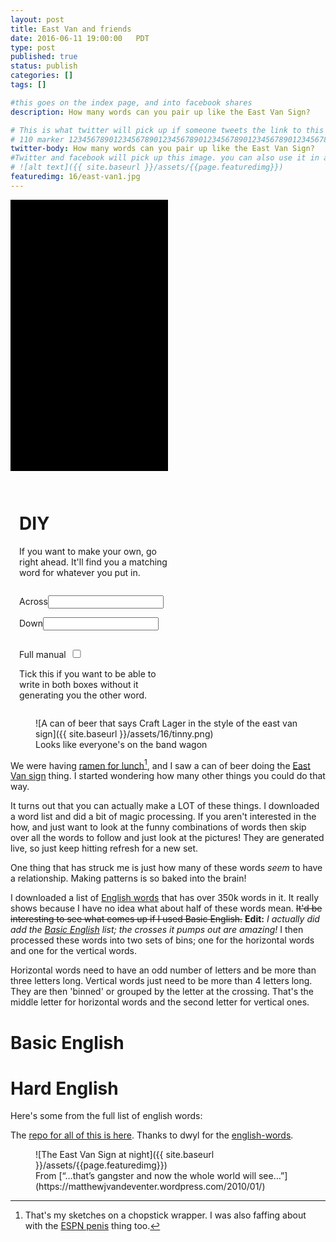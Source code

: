 ```yaml
---
layout: post
title: East Van and friends
date: 2016-06-11 19:00:00   PDT
type: post
published: true
status: publish
categories: []
tags: []

#this goes on the index page, and into facebook shares
description: How many words can you pair up like the East Van Sign?

# This is what twitter will pick up if someone tweets the link to this page 
# 110 marker 1234567890123456789012345678901234567890123456789012345678901234567890123456789012345678901234567890123456789
twitter-body: How many words can you pair up like the East Van Sign?
#Twitter and facebook will pick up this image. you can also use it in a post with:
# ![alt text]({{ site.baseurl }}/assets/{{page.featuredimg}}) 
featuredimg: 16/east-van1.jpg
---
```

<style type="text/css">
    .definition{
      border-bottom: 2px solid;
      display: inline-block;
      width: 25%;
    }
    .cross-frame {
      background-color: black;
      display: inline-block;
      height: 20em;
      text-align: center;
      vertical-align: top;
      width: 33%;
    }
    label {
      margin-top: 1em;
      display: inline-block;
    }
    #diy-cross-box {
      background-color: black;
      display: inline-block;
      height: 30em;
      margin-bottom: 2em;
      padding-top: 1em;
      text-align: center;
      width: 50%;
    }
    #diy-cross-box .cross-frame {width: 70%;}
    #cb-manual {
      display: inline;
      width: 2em;
    }
    .diy-input-box {
      display: inline-block;
      padding-left: 1em;
      vertical-align: top;
      width: 48%;
    }
</style>

<div class="diy-box">
<div id="diy-cross-box"></div>
<div class="diy-input-box">

# DIY

If you want to make your own, go right ahead. It'll find you a matching word for whatever you put in.

<label for="across">Across<input type="" name="across"></label>
<label for="down">Down<input type="" name="down"></label>
<!-- <label><input type="checkbox" id="cb-basic"  value="basic" > Basic</label><br> -->
<label for="cb-manual">Full manual<input type="checkbox" id="cb-manual" value="manual"></label>

Tick this if you want to be able to write in both boxes without it generating you the other word.
</div>
</div>

<figure class="half-width right">
![A can of beer that says Craft Lager in the style of the east van sign]({{ site.baseurl }}/assets/16/tinny.png)
<figcaption>
Looks like everyone's on the band wagon
</figcaption>
</figure>

We were having [ramen for lunch](https://drive.google.com/file/d/1xPCi3ebZ6V-9p6F4Z5M48Z_s5h_3eMnd3w/view?usp=sharing)[^1], and I saw a can of beer doing the [East Van sign](https://en.wikipedia.org/wiki/East_Van_Cross) thing. I started wondering how many other things you could do that way.

It turns out that you can actually make a LOT of these things. I downloaded a word list and did a bit of magic processing. If you aren't interested in the how, and just want to look at the funny combinations of words then skip over all the words to follow and just look at the pictures! They are generated live, so just keep hitting refresh for a new set.

One thing that has struck me is just how many of these words _seem_ to have a relationship. Making patterns is so baked into the brain!

I downloaded a list of [English words](https://github.com/dwyl/english-words) that has over 350k words in it. It really shows because I have no idea what about half of these words mean. <strike>It'd be interesting to see what comes up if I used Basic English.</strike> **Edit:** _I actually did add the [Basic English](https://en.wikipedia.org/wiki/Basic_English) list; the crosses it pumps out are amazing!_ I then processed these words into two sets of bins; one for the horizontal words and one for the vertical words.

Horizontal words need to have an odd number of letters and be more than three letters long. Vertical words just need to be more than 4 letters long. They are then 'binned' or grouped by the letter at the crossing. That's the middle letter for horizontal words and the second letter for vertical ones.

[^1]: That's my sketches on a chopstick wrapper. I was also faffing about with the [ESPN penis](https://www.buzzfeed.com/mrloganrhoades/fan-made-penis-sign-shown-on-live-tv-to-nations-delight) thing too.

# Basic English

<div id="cross-box"></div>
<div id="definitions"></div>

# Hard English

Here's some from the full list of english words:

<div id="hard-cross-box"></div>
<div id="hard-definitions"></div>

The [repo for all of this is here](https://github.com/notionparallax/east-van). Thanks to dwyl for the [english-words](https://github.com/dwyl/english-words).

<figure>
![The East Van Sign at night]({{ site.baseurl }}/assets/{{page.featuredimg}})
<figcaption>
From [“…that’s gangster and now the whole world will see…”](https://matthewjvandeventer.wordpress.com/2010/01/)
</figcaption>
</figure>

<script type="text/javascript">
"use strict";
document.addEventListener("DOMContentLoaded", function(event) { 
  
  function triggerDIY(direction, input) {
    var words, letter, complementWord, url;
    input = input.trim();
    if (input.length >= 3) { //&& input.length % 2 == 0 fuck it, lets be permissive
      $("#diy-cross-box").html("");
      if (direction == "across"){
        words  = window.simple_words.vwords; //move this out if perf is an issue
        letter = input[Math.floor(input.length / 2)];
      } else {
        words  = window.simple_words.hwords;
        letter = input[1];
      }
      if($("#cb-manual").is(':checked')){
        if (direction == "across"){
          complementWord = $('input[name=down]').val();
        } else {
          complementWord = $('input[name=across]').val();
        }
      } else {
        complementWord = getWord(words, letter, 9);
      }

      if (direction == "across"){
        $('input[name=down]').val(complementWord);
        addNewCross(input, complementWord, "#diy-cross-box");
        url = `/2016/east-van-and-friends#diy?a=${input}&d=${complementWord}`;
      } else {
        $('input[name=across]').val(complementWord);
        addNewCross(complementWord, input, "#diy-cross-box");
        url = `/2016/east-van-and-friends#diy?a=${complementWord}&d=${input}`;
      }
      console.log(url);
      history.pushState({},"NP generator",url);

    }
  }

  function setDIY () {
    //Setup
    if(window.location.hash){
      var params = window.location.hash.split("?")[1].split("&");
      var a = params[0].split("=")[1]
      var d = params[1].split("=")[1]
      $('input[name=across]').val(a);
      $('input[name=down]'  ).val(d);
      addNewCross(a, d, "#diy-cross-box");
    } else{
      $('input[name=across]').val("Van");
      $('input[name=down]'  ).val("East");
      addNewCross("van", "east", "#diy-cross-box");
    }
    // action
    $('input[name=across]').on('input', function() {
      triggerDIY("across", $(this).val());
    });
    $('input[name=down]').on('input', function() { 
      triggerDIY("down", $(this).val());
    });
  }

  function addEverything (fileName, numberOfCrosses, hCharLimit, vCharLimit, defContainer, crossContainer) {  
    var App = {};
    $.getJSON(`/js/posts/east-van/h${fileName}.json`,  function( data ) { 
        App.hwords = data;
    
        $.getJSON(`/js/posts/east-van/v${fileName}.json`,  function( data ) { 
            App.vwords = data;
            var alphabet = "abcdefghiklmnoprstuvwxy";//jqz removed bezause simple english doesn't have any words in those bins
            for (var i = 0; i < numberOfCrosses; i++) {
              var random_letter = alphabet[Math.floor(Math.random()*alphabet.length)] ;
              var hword = getWord(App.hwords, random_letter, hCharLimit);
              var vword = getWord(App.vwords, random_letter, vCharLimit);
              console.log(random_letter, hword, vword);
              addNewCross (hword, vword, crossContainer);
              addDefinitions(hword, vword, defContainer);
            }
        });
    });
    window[fileName] = App;
  }
  addEverything("simple_words", 11, 7, 8, "#definitions", "#cross-box");
  addEverything("words", 12, 7, 8, "#hard-definitions", "#hard-cross-box");

  function getWord(words, letter, limit){
      var wordLength = 100;
      var word = "";
      while (wordLength>limit) {
        try{
          word = words[letter][Math.floor(Math.random() * words[letter].length)];
          wordLength = word.length;
        }
        catch(e){
          console.log(e, word, letter);
          break;
        }
      }
      return word;
  }

  function addDefinitions(hword, vword, selector){
      $(selector).append(`<ol class='definition'>
                          <li><a href='${"http://www.thefreedictionary.com/"+vword}' target='_blank'>${vword}</a></li>
                          <li><a href='${"http://www.thefreedictionary.com/"+hword}' target='_blank'>${hword}</a></li>
                          </ol>`);
  }

  function addNewCross (h_test_word, v_test_word, container){
      h_test_word = h_test_word.toUpperCase();
      v_test_word = v_test_word.toUpperCase();
       
      var h_letters = h_test_word.length;
      var v_letters = v_test_word.length;
       
      var rad = 8;
      var pad = 9;
      var box = 50;
       
      var vll = (0) + pad;
      var vlm = (Math.floor(h_letters/2) * box) + pad;
      var vrm = (vlm + box) + pad;
      var vrr = (h_letters * box) + pad;
       
      var htt = (0) + pad;
      var htm = (box) + pad;
      var hlm = (box * 2) + pad;
      var hll = (v_letters * box) + pad;
       
      var v_nudge = 7;
       
      var blur = 5;
      var letter_pad = "    "; //blur stops at box boundary, this makes the box bigger
      var blur_colour = "hsla(180,70%,52%,1)";

      var svg_head = `<svg viewbox=\"0 0 ${vrr+(2*pad)} ${hll + (2 * pad)}\" xmlns=\"http://www.w3.org/2000/svg\">`;
      var svg_filter = `<filter id=\"blurMe\">
                          <feGaussianBlur in=\"SourceGraphic\" 
                                          stdDeviation=\"${blur}\" 
                                          x="-50%" 
                                          y="-50%" 
                                          width="280%" 
                                          height="280%"/>
                        </filter>`;
      var svg_bg = `<rect x=\"0\" y=\"0\" width=\"${vrr + (2 * pad)}\" height=\"${hll + (2 * pad)}\" fill=\"black\" />`;

      var path = `M${vll + rad} ${htm}`+ //1       
                 `L ${vlm - rad} ${htm}`+ //2
                 `A ${rad} ${rad}, 0, 0, 0, ${vlm} ${htm - rad}`+ //3
                 `L ${vlm}  ${htt + rad}`+ //4
                 `A ${rad} ${rad}, 0, 0, 1, ${vlm + rad} ${htt}`+ //5
                 `L ${vrm-rad}  ${htt}`+ //6
                 `A ${rad} ${rad}, 0, 0, 1, ${vrm} ${htt + rad}`+ //7
                 `L ${vrm} ${htm - rad}`+ //8
                 `A ${rad} ${rad}, 0, 0, 0, ${vrm + rad} ${htm}`+ //9
                 `L ${vrr-rad} ${htm}`+ //10
                 `A ${rad} ${rad}, 0, 0, 1, ${vrr} ${htm + rad}`+ //11
                 `L ${vrr} ${hlm-rad}`+ //12
                 `A ${rad} ${rad}, 0, 0, 1, ${vrr - rad} ${hlm}`+ //13
                 `L ${vrm+rad} ${hlm}`+ //14
                 `A ${rad} ${rad}, 0, 0, 0, ${vrm} ${hlm + rad}`+ //15
                 `L ${vrm} ${hll-rad}`+ //16
                 `A ${rad} ${rad}, 0, 0, 1, ${vrm-rad} ${hll}`+ //17
                 `L ${vlm+rad} ${hll}`+ //18
                 `A ${rad} ${rad}, 0, 0, 1, ${vlm} ${hll-rad}`+ //19
                 `L ${vlm} ${hlm+rad}`+ //20
                 `A ${rad} ${rad}, 0, 0, 0, ${vlm-rad} ${hlm}`+ //21
                 `L ${vll+rad} ${hlm}`+ //22
                 `A ${rad} ${rad}, 0, 0, 1,  ${vll} ${hlm-rad}`+ //23
                 `L  ${vll} ${htm+rad}`+ //24
                 `A ${rad} ${rad}, 0, 0, 1, ${vll + rad} ${htm}`;

      var svg_path = `<path id=\"glow_path\" d=\"${path}\" stroke=\"${blur_colour}\" stroke-width=\"10\"`+
                     `fill=\"rgba(255, 255, 255, 0.55)\" opacity=\"0.6\" filter=\"url(#blurMe)\"></path>`+
                     `<path id=\"main_path\" d=\"${path}\" stroke=\"white\" `+
                     `fill=\"none\" stroke-width=\"2\" fill-opacity=\"0.5\"></path>`;


      var svg_text = ""
      for (let index = 0, len = h_test_word.length; index < len; index++) {
        var letter = h_test_word[index];
        svg_text += `<text class=\"blur-text\"   text-anchor=\"middle\" x=\"${vll + index*box + (box/2)}\" y=\"${hlm - v_nudge}\" font-size=\"${box}\" font-family=\"sans-serif\" fill=\"${blur_colour}\" filter=\"url(#blurMe)\">${letter_pad}${letter}${letter_pad}</text>`;
        svg_text += `<text class=\"bright-text\" text-anchor=\"middle\" x=\"${vll + index*box + (box/2)}\" y=\"${hlm - v_nudge}\" font-size=\"${box}\" font-family=\"sans-serif\" fill=\"white\">${letter_pad}${letter}${letter_pad}</text>`;
      }

      for (let index = 0, len = v_test_word.length; index < len; index++) {
        var letter = v_test_word[index];
        if(index !== 1){
          svg_text += `<text class=\"blur-text\"   text-anchor=\"middle\" x=\"${vlm + box/2}\" y=\"${htt + (index*box)+box - v_nudge}\" font-size=\"${box}\" font-family=\"sans-serif\" fill=\"${blur_colour}\" filter=\"url(#blurMe)\">${letter_pad}${letter}${letter_pad}</text>`;
          svg_text += `<text class=\"bright-text\" text-anchor=\"middle\" x=\"${vlm + box/2}\" y=\"${htt + (index*box)+box - v_nudge}\" font-size=\"${box}\" font-family=\"sans-serif\" fill=\"white\">${letter_pad}${letter}${letter_pad}</text>`;
        }
      }

      var svg = svg_head + 
                svg_filter + 
                svg_bg + 
                svg_path +
                svg_text +
                "</svg>"

      //let container = document.getElementById("cross-box");
      $(container).append("<div class='cross-frame'>"+svg+"</div>");
  }

  setDIY ();
  addNewCross   ("craft", "lager", "#cross-box");
  addDefinitions("van", "east", "#definitions");
  addDefinitions("craft", "lager", "#definitions");
});
</script>
